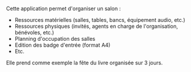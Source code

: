 Cette application permet d'organiser un salon :
- Ressources matérielles (salles, tables, bancs, équipement audio, etc.)
- Ressources physiques (invités, agents en charge de l'organisation, bénévoles, etc.)
- Planning d'occupation des salles
- Edition des badge d'entrée (format A4)
- Etc.

Elle prend comme exemple la fête du livre organisée sur 3 jours.
